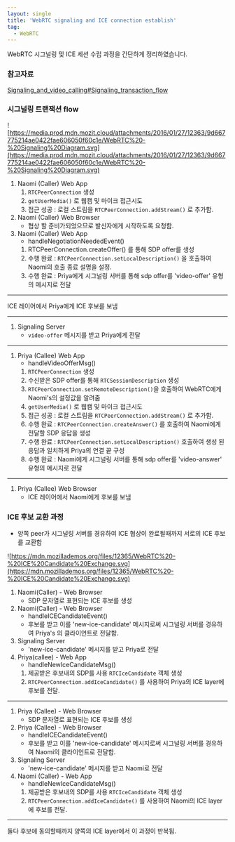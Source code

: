 ```yaml
---
layout: single
title: 'WebRTC signaling and ICE connection establish'
tag:
  - WebRTC
---
```


WebRTC 시그널링 및 ICE 세션 수립 과정을 간단하게 정리하였습니다.

### 참고자료

[Signaling_and_video_calling#Signaling_transaction_flow](https://developer.mozilla.org/en-US/docs/Web/API/WebRTC_API/Signaling_and_video_calling#Signaling_transaction_flow)

### 시그널링 트랜잭션 flow

![https://media.prod.mdn.mozit.cloud/attachments/2016/01/27/12363/9d667775214ae0422fae606050f60c1e/WebRTC%20-%20Signaling%20Diagram.svg](https://media.prod.mdn.mozit.cloud/attachments/2016/01/27/12363/9d667775214ae0422fae606050f60c1e/WebRTC%20-%20Signaling%20Diagram.svg)

1. Naomi (Caller) Web App
   1. `RTCPeerConnection` 생성
   2. `getUserMedia()` 로 웹캠 및 마이크 접근시도
   3. 접근 성공 : 로컬 스트림을 `RTCPeerConnection.addStream()` 로 추가함.
2. Naomi (Caller) Web Browser
   - 협상 할 준비가되었으므로 발신자에게 시작하도록 요청함.
3. Naomi (Caller) Web App
   - handleNegotiationNeededEvent()
   1. RTCPeerConnection.createOffer() 를 통해 SDP offer를 생성
   2. 수행 완료 : `RTCPeerConnection.setLocalDescription()` 을 호출하여Naomi의 호출 종료 설명을 설정.
   3. 수행 완료 : Priya에게 시그널링 서버를 통해 sdp offer를 'video-offer' 유형의 메시지로 전달

---

ICE 레이어에서 Priya에게 ICE 후보를 보냄

---

1. Signaling Server
   - `video-offer` 메시지를 받고 Priya에게 전달

---

1. Priya (Callee) Web App
   - handleVideoOfferMsg()
   1. `RTCPeerConnection` 생성
   2. 수신받은 SDP offer를 통해 `RTCSessionDescription` 생성
   3. `RTCPeerConnection.setRemoteDescription()`을 호출하여 WebRTC에게 Naomi's의 설정값을 알려줌
   4. `getUserMedia()` 로 웹캠 및 마이크 접근시도
   5. 접근 성공 : 로컬 스트림을 `RTCPeerConnection.addStream()` 로 추가함.
   6. 수행 완료 : `RTCPeerConnection.createAnswer()` 를 호출하여 Naomi에게 전달할 SDP 응답을 생성
   7. 수행 완료 : `RTCPeerConnection.setLocalDescription()` 호출하여 생성 된 응답과 일치하게 Priya의 연결 끝 구성
   8. 수행 완료 : Naomi에게 시그널링 서버를 통해 sdp offer를 'video-answer' 유형의 메시지로 전달

---

1. Priya (Callee) Web Browser
   - ICE 레이어에서 Naomi에게 후보를 보냄

### ICE 후보 교환 과정

- 양쪽 peer가 시그널링 서버를 경유하여 ICE 협상이 완료될때까지 서로의 ICE 후보를 교환함

![https://mdn.mozillademos.org/files/12365/WebRTC%20-%20ICE%20Candidate%20Exchange.svg](https://mdn.mozillademos.org/files/12365/WebRTC%20-%20ICE%20Candidate%20Exchange.svg)

1. Naomi(Caller) - Web Browser
   - SDP 문자열로 표현되는 ICE 후보를 생성
2. Naomi(Caller) - Web Browser
   - handleICECandidateEvent()
   - 후보를 받고 이를 'new-ice-candidate' 메시지로써 시그널링 서버를 경유하여 Priya's 의 클라이언트로 전달함.
3. Signaling Server
   - 'new-ice-candidate' 메시지를 받고 Priya로 전달
4. Priya(callee) - Web App
   - handleNewIceCandidateMsg()
   1. 제공받은 후보내의 SDP를 사용 `RTCIceCandidate` 객체 생성
   2. `RTCPeerConnection.addIceCandidate()` 를 사용하여 Priya의 ICE layer에 후보를 전달.

---

1. Priya (Callee) - Web Browser
   - SDP 문자열로 표현되는 ICE 후보를 생성
2. Priya (Callee) - Web Browser
   - handleICECandidateEvent()
   - 후보를 받고 이를 'new-ice-candidate' 메시지로써 시그널링 서버를 경유하여 Naomi의 클라이언트로 전달함.
3. Signaling Server
   - 'new-ice-candidate' 메시지를 받고 Naomi로 전달
4. Naomi (Caller) - Web App
   - handleNewIceCandidateMsg()
   1. 제공받은 후보내의 SDP를 사용 `RTCIceCandidate` 객체 생성
   2. `RTCPeerConnection.addIceCandidate()` 를 사용하여 Naomi의 ICE layer에 후보를 전달.

---

둘다 후보에 동의할때까지 양쪽의 ICE layer에서 이 과정이 반복됨.
